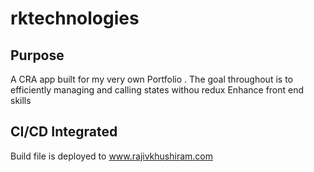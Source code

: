 # rktechnologies

## Purpose
A CRA app built for my very own Portfolio . 
The goal throughout is to efficiently managing and calling states withou redux
Enhance front end skills

## CI/CD Integrated
Build file is deployed to www.rajivkhushiram.com

